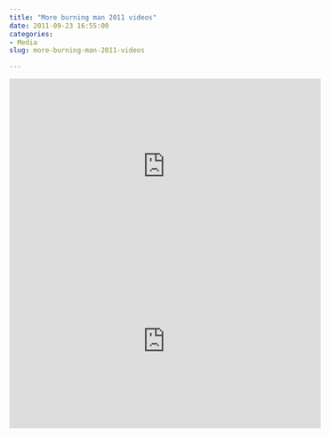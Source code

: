 ```yaml
---
title: "More burning man 2011 videos"
date: 2011-09-23 16:55:00
categories:
- Media
slug: more-burning-man-2011-videos

---
```


<iframe src="http://www.youtube.com/embed/WQPQn9TLpPY" frameborder="0" width="560" height="315"></iframe>
<iframe src="http://www.youtube.com/embed/wr-gLMje1pA" frameborder="0" width="560" height="315"></iframe>
